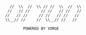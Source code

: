```    ____    ____   _  ____    ____
      //  \\  //  \\ // //  \\  //  \\
     //   // //     // //   // //   //
    //   // //     // //   // //   //
    \\__// //     //  \\__// //   //

            POWERED BY VORGE
```
